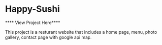 # Happy-Sushi

**** View Project Here****

This project is a resturant website that includes a home page, menu, photo gallery, contact page with google api map.
